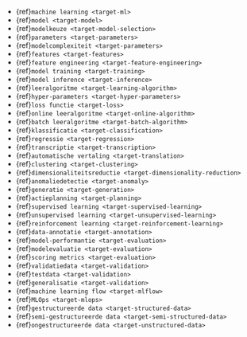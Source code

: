 - {ref}`machine learning <target-ml>`
- {ref}`model <target-model>`
- {ref}`modelkeuze <target-model-selection>`
- {ref}`parameters <target-parameters>`
- {ref}`modelcomplexiteit <target-parameters>`
- {ref}`features <target-features>`
- {ref}`feature engineering <target-feature-engineering>`
- {ref}`model training <target-training>`
- {ref}`model inference <target-inference>`
- {ref}`leeralgoritme <target-learning-algorithm>`
- {ref}`hyper-parameters <target-hyper-parameters>`
- {ref}`loss functie <target-loss>`
- {ref}`online leeralgoritme <target-online-algorithm>`
- {ref}`batch leeralgoritme <target-batch-algorithm>`
- {ref}`klassificatie <target-classification>`
- {ref}`regressie <target-regression>`
- {ref}`transcriptie <target-transcription>`
- {ref}`automatische vertaling <target-translation>`
- {ref}`clustering <target-clustering>`
- {ref}`dimensionaliteitsreductie <target-dimensionality-reduction>`
- {ref}`anomaliedetectie <target-anomaly>`
- {ref}`generatie <target-generation>`
- {ref}`actieplanning <target-planning>`
- {ref}`supervised learning <target-supervised-learning>`
- {ref}`unsupervised learning <target-unsupervised-learning>`
- {ref}`reinforcement learning <target-reinforcement-learning>`
- {ref}`data-annotatie <target-annotation>`
- {ref}`model-performantie <target-evaluation>`
- {ref}`modelevaluatie <target-evaluation>`
- {ref}`scoring metrics <target-evaluation>`
- {ref}`validatiedata <target-validation>`
- {ref}`testdata <target-validation>`
- {ref}`generalisatie <target-validation>`
- {ref}`machine learning flow <target-mlflow>`
- {ref}`MLOps <target-mlops>`
- {ref}`gestructureerde data <target-structured-data>`
- {ref}`semi-gestructureerde data <target-semi-structured-data>`
- {ref}`ongestructureerde data <target-unstructured-data>`
